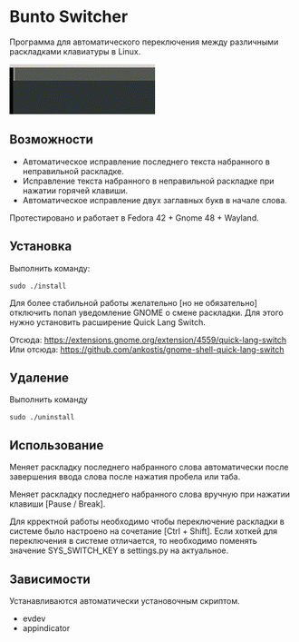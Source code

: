 # Bunto Switcher

Программа для автоматического переключения между различными раскладками клавиатуры в Linux.

![Markdown image](demo_switch.gif)

## Возможности

* Автоматическое исправление последнего текста набранного в неправильной раскладке.
* Исправление текста набранного в неправильной раскладке при нажатии горячей клавиши.
* Автоматическое исправление двух заглавных букв в начале слова.

Протестировано и работает в Fedora 42 + Gnome 48 + Wayland.

## Установка

Выполнить команду:

```
sudo ./install
```

Для более стабильной работы желательно [но не обязательно] отключить попап уведомление GNOME о смене раскладки. Для этого нужно установить расширение Quick Lang Switch.

Отсюда: https://extensions.gnome.org/extension/4559/quick-lang-switch<br>Или отсюда: https://github.com/ankostis/gnome-shell-quick-lang-switch


## Удаление

Выполнить команду

```
sudo ./uninstall
```
## Использование

Меняет раскладку последнего набранного слова автоматически после завершения ввода слова после нажатия пробела или таба.

Меняет раскладку последнего набранного слова вручную при нажатии клавиши [Pause / Break].

Для крректной работы необходимо чтобы переключение раскладки в системе было настроено на сочетание [Ctrl + Shift]. 
Если хоткей для переключения в системе отличается, то необходимо поменять значение SYS_SWITCH_KEY в settings.py на актуальное.

## Зависимости

Устанавливаются автоматически установочным скриптом.

* evdev
* appindicator
